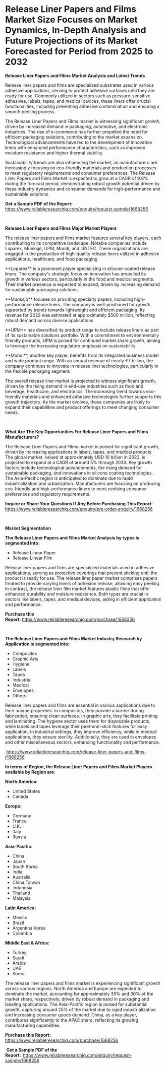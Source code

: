 <p><h1>Release Liner Papers and Films Market Size Focuses on Market Dynamics, In-Depth Analysis and Future Projections of its Market Forecasted for Period from 2025 to 2032</h1></p><p><strong>Release Liner Papers and Films Market Analysis and Latest Trends</strong></p>
<p><p>Release liner papers and films are specialized substrates used in various adhesive applications, serving to protect adhesive surfaces until they are ready for use. Commonly utilized in sectors such as pressure-sensitive adhesives, labels, tapes, and medical devices, these liners offer crucial functionalities, including preventing adhesive contamination and ensuring a smooth peeling process.</p><p>The Release Liner Papers and Films market is witnessing significant growth, driven by increased demand in packaging, automotive, and electronic industries. The rise of e-commerce has further propelled the need for efficient packaging solutions, contributing to the market expansion. Technological advancements have led to the development of innovative liners with enhanced performance characteristics, such as improved moisture resistance and higher thermal stability.</p><p>Sustainability trends are also influencing the market, as manufacturers are increasingly focusing on eco-friendly materials and production processes to meet regulatory requirements and consumer preferences. The Release Liner Papers and Films Market is expected to grow at a CAGR of 9.8% during the forecast period, demonstrating robust growth potential driven by these industry dynamics and consumer demands for high-performance and sustainable solutions.</p></p>
<p><strong>Get a Sample PDF of the Report:&nbsp;</strong> <a href="https://www.reliableresearchiq.com/enquiry/request-sample/1668256?utm_campaign=1102&utm_medium=2&utm_source=Github&utm_content=ia&utm_term=19042025&utm_id=release-liner-papers-and-films">https://www.reliableresearchiq.com/enquiry/request-sample/1668256</a></p>
<p>&nbsp;</p>
<p><strong>Release Liner Papers and Films Major Market Players</strong></p>
<p><p>The release liner papers and films market features several key players, each contributing to its competitive landscape. Notable companies include Loparex, Munksjö, UPM, Mondi, and LINTEC. These organizations are engaged in the production of high-quality release liners utilized in adhesive applications, healthcare, and food packaging.</p><p>**Loparex** is a prominent player specializing in silicone-coated release liners. The company's strategic focus on innovation has propelled its growth in various sectors, particularly in the food and medical segments. Their market presence is expected to expand, driven by increasing demand for sustainable packaging solutions.</p><p>**Munksjö** focuses on providing specialty papers, including high-performance release liners. The company is well-positioned for growth, supported by trends towards lightweight and efficient packaging. Its revenue for 2022 was estimated at approximately $500 million, reflecting robust demand across diverse applications.</p><p>**UPM** has diversified its product range to include release liners as part of its sustainable solutions portfolio. With a commitment to environmentally friendly products, UPM is poised for continued market share growth, aiming to leverage the increasing regulatory emphasis on sustainability.</p><p>**Mondi**, another key player, benefits from its integrated business model and wide product range. With an annual revenue of nearly €7 billion, the company continues to innovate in release liner technologies, particularly in the flexible packaging segment.</p><p>The overall release liner market is projected to witness significant growth, driven by the rising demand in end-use industries such as food and beverage, healthcare, and electronics. The increasing trend towards eco-friendly materials and enhanced adhesive technologies further supports this growth trajectory. As the market evolves, these companies are likely to expand their capabilities and product offerings to meet changing consumer needs.</p></p>
<p>&nbsp;</p>
<p><strong>What Are The Key Opportunities For Release Liner Papers and Films Manufacturers?</strong></p>
<p><p>The Release Liner Papers and Films market is poised for significant growth, driven by increasing applications in labels, tapes, and medical products. The global market, valued at approximately USD 10 billion in 2023, is projected to expand at a CAGR of around 5% through 2030. Key growth factors include technological advancements, the rising demand for sustainable packaging, and innovations in silicone coating technologies. The Asia-Pacific region is anticipated to dominate due to rapid industrialization and urbanization. Manufacturers are focusing on producing eco-friendly and high-performance liners to meet evolving consumer preferences and regulatory requirements.</p></p>
<p><strong>Inquire or Share Your Questions If Any Before Purchasing This Report:</strong> <a href="https://www.reliableresearchiq.com/enquiry/pre-order-enquiry/1668256?utm_campaign=1102&utm_medium=2&utm_source=Github&utm_content=ia&utm_term=19042025&utm_id=release-liner-papers-and-films">https://www.reliableresearchiq.com/enquiry/pre-order-enquiry/1668256</a></p>
<p>&nbsp;</p>
<p><strong>Market Segmentation</strong></p>
<p><strong>The Release Liner Papers and Films Market Analysis by types is segmented into:</strong></p>
<p><ul><li>Release Linear Paper</li><li>Release Linear Film</li></ul></p>
<p><p>Release liner papers and films are specialized materials used in adhesive applications, serving as protective coverings that prevent sticking until the product is ready for use. The release liner paper market comprises papers treated to provide varying levels of adhesion release, allowing easy peeling. In contrast, the release liner film market features plastic films that offer enhanced durability and moisture resistance. Both types are crucial in sectors like labels, tapes, and medical devices, aiding in efficient application and performance.</p></p>
<p><strong>Purchase this Report:&nbsp;</strong><a href="https://www.reliableresearchiq.com/purchase/1668256?utm_campaign=1102&utm_medium=2&utm_source=Github&utm_content=ia&utm_term=19042025&utm_id=release-liner-papers-and-films">https://www.reliableresearchiq.com/purchase/1668256</a></p>
<p>&nbsp;</p>
<p><strong>The Release Liner Papers and Films Market Industry Research by Application is segmented into:</strong></p>
<p><ul><li>Composites</li><li>Graphic Arts</li><li>Hygiene</li><li>Labels</li><li>Tapes</li><li>Industrial</li><li>Medical</li><li>Envelopes</li><li>Others</li></ul></p>
<p><p>Release liner papers and films are essential in various applications due to their unique properties. In composites, they provide a barrier during fabrication, ensuring clean surfaces. In graphic arts, they facilitate printing and laminating. The hygiene sector uses them for disposable products, while labels and tapes leverage their peel-and-stick features for easy application. In industrial settings, they improve efficiency, while in medical applications, they ensure sterility. Additionally, they are used in envelopes and other miscellaneous sectors, enhancing functionality and performance.</p></p>
<p><a href="https://www.reliableresearchiq.com/release-liner-papers-and-films-r1668256?utm_campaign=1102&utm_medium=2&utm_source=Github&utm_content=ia&utm_term=19042025&utm_id=release-liner-papers-and-films">&nbsp;https://www.reliableresearchiq.com/release-liner-papers-and-films-r1668256</a></p>
<p><strong>In terms of Region, the Release Liner Papers and Films Market Players available by Region are:</strong></p>
<p>
    <p> <strong> North America: </strong>
        <ul>
            <li>United States</li>
            <li>Canada</li>
        </ul>
        </p> 
    <p> <strong> Europe: </strong>
        <ul>
            <li>Germany</li>
            <li>France</li>
            <li>U.K.</li>
            <li>Italy</li>
            <li>Russia</li>
        </ul>
        </p> 
    <p> <strong> Asia-Pacific: </strong>
        <ul>
            <li>China</li>
            <li>Japan</li>
            <li>South Korea</li>
            <li>India</li>
            <li>Australia</li>
            <li>China Taiwan</li>
            <li>Indonesia</li>
            <li>Thailand</li>
            <li>Malaysia</li>
        </ul>
        </p> 
    <p> <strong> Latin America: </strong>
        <ul>
            <li>Mexico</li>
            <li>Brazil</li>
            <li>Argentina Korea</li>
            <li>Colombia</li>
        </ul>
        </p> 
    <p> <strong> Middle East & Africa: </strong>
        <ul>
            <li>Turkey</li>
            <li>Saudi</li>
            <li>Arabia</li>
            <li>UAE</li>
            <li>Korea</li>
        </ul>
    </p>
    </p>
<p><p>The release liner papers and films market is experiencing significant growth across various regions. North America and Europe are expected to dominate the market, accounting for approximately 35% and 30% of the market share, respectively, driven by robust demand in packaging and labeling applications. The Asia-Pacific region is poised for substantial growth, capturing around 25% of the market due to rapid industrialization and increasing consumer goods demand. China, as a key player, contributes significantly to the APAC share, reflecting its growing manufacturing capabilities.</p></p>
<p><strong>Purchase this Report: </strong><a href="https://www.reliableresearchiq.com/purchase/1668256?utm_campaign=1102&utm_medium=2&utm_source=Github&utm_content=ia&utm_term=19042025&utm_id=release-liner-papers-and-films">https://www.reliableresearchiq.com/purchase/1668256</a></p>
<p>&nbsp;<strong>Get a Sample PDF of the Report:&nbsp;&nbsp;</strong><a href="https://www.reliableresearchiq.com/enquiry/request-sample/1668256?utm_campaign=1102&utm_medium=2&utm_source=Github&utm_content=ia&utm_term=19042025&utm_id=release-liner-papers-and-films">https://www.reliableresearchiq.com/enquiry/request-sample/1668256</a></p>
<p><strong></strong></p>
<p><p></p><p></p><p></p></p>